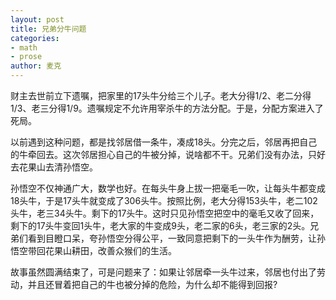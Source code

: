 ```yaml
---
layout: post
title: 兄弟分牛问题
categories:
- math
- prose
author: 麦克
---
```


财主去世前立下遗嘱，把家里的17头牛分给三个儿子。老大分得1/2、老二分得1/3、老三分得1/9。遗嘱规定不允许用宰杀牛的方法分配。于是，分配方案进入了死局。

以前遇到这种问题，都是找邻居借一条牛，凑成18头。分完之后，邻居再把自己的牛牵回去。这次邻居担心自己的牛被分掉，说啥都不干。兄弟们没有办法，只好去花果山去清孙悟空。

孙悟空不仅神通广大，数学也好。在每头牛身上拔一把毫毛一吹，让每头牛都变成18头牛，于是17头牛就变成了306头牛。按照比例，老大分得153头牛，老二102头牛，老三34头牛。剩下的17头牛。这时只见孙悟空把空中的毫毛又收了回来，剩下的17头牛变回1头牛，老大家的牛变成9头，老二家的6头，老三家的2头。兄弟们看到目瞪口呆，夸孙悟空分得公平，一致同意把剩下的一头牛作为酬劳，让孙悟空带回花果山耕田，改善众猴们的生活。

故事虽然圆满结束了，可是问题来了：如果让邻居牵一头牛过来，邻居也付出了劳动，并且还冒着把自己的牛也被分掉的危险，为什么却不能得到回报?
